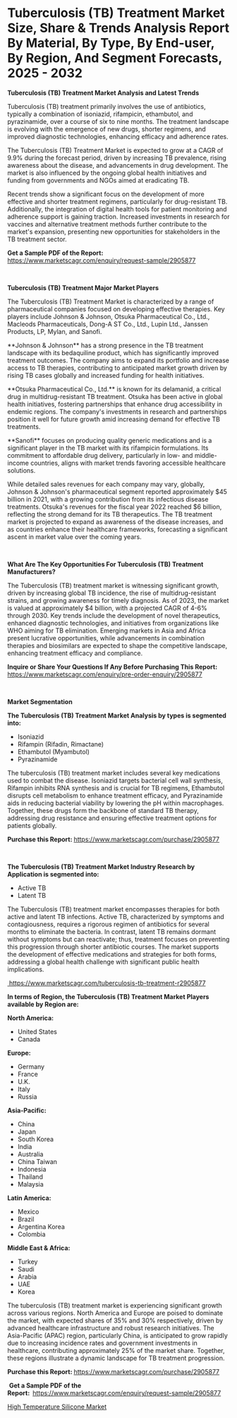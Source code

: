 <p><h1>Tuberculosis (TB) Treatment Market Size, Share & Trends Analysis Report By Material, By Type, By End-user, By Region, And Segment Forecasts, 2025 - 2032</h1></p><p><strong>Tuberculosis (TB) Treatment Market Analysis and Latest Trends</strong></p>
<p><p>Tuberculosis (TB) treatment primarily involves the use of antibiotics, typically a combination of isoniazid, rifampicin, ethambutol, and pyrazinamide, over a course of six to nine months. The treatment landscape is evolving with the emergence of new drugs, shorter regimens, and improved diagnostic technologies, enhancing efficacy and adherence rates. </p><p>The Tuberculosis (TB) Treatment Market is expected to grow at a CAGR of 9.9% during the forecast period, driven by increasing TB prevalence, rising awareness about the disease, and advancements in drug development. The market is also influenced by the ongoing global health initiatives and funding from governments and NGOs aimed at eradicating TB. </p><p>Recent trends show a significant focus on the development of more effective and shorter treatment regimens, particularly for drug-resistant TB. Additionally, the integration of digital health tools for patient monitoring and adherence support is gaining traction. Increased investments in research for vaccines and alternative treatment methods further contribute to the market's expansion, presenting new opportunities for stakeholders in the TB treatment sector.</p></p>
<p><strong>Get a Sample PDF of the Report:&nbsp;</strong> <a href="https://www.marketscagr.com/enquiry/request-sample/2905877?utm_campaign=3131&utm_medium=2&utm_source=Github&utm_content=ia&utm_term=12032025&utm_id=tuberculosis-tb-treatment">https://www.marketscagr.com/enquiry/request-sample/2905877</a></p>
<p>&nbsp;</p>
<p><strong>Tuberculosis (TB) Treatment Major Market Players</strong></p>
<p><p>The Tuberculosis (TB) Treatment Market is characterized by a range of pharmaceutical companies focused on developing effective therapies. Key players include Johnson & Johnson, Otsuka Pharmaceutical Co., Ltd., Macleods Pharmaceuticals, Dong-A ST Co., Ltd., Lupin Ltd., Janssen Products, LP, Mylan, and Sanofi.</p><p>**Johnson & Johnson** has a strong presence in the TB treatment landscape with its bedaquiline product, which has significantly improved treatment outcomes. The company aims to expand its portfolio and increase access to TB therapies, contributing to anticipated market growth driven by rising TB cases globally and increased funding for health initiatives.</p><p>**Otsuka Pharmaceutical Co., Ltd.** is known for its delamanid, a critical drug in multidrug-resistant TB treatment. Otsuka has been active in global health initiatives, fostering partnerships that enhance drug accessibility in endemic regions. The company's investments in research and partnerships position it well for future growth amid increasing demand for effective TB treatments.</p><p>**Sanofi** focuses on producing quality generic medications and is a significant player in the TB market with its rifampicin formulations. Its commitment to affordable drug delivery, particularly in low- and middle-income countries, aligns with market trends favoring accessible healthcare solutions.</p><p>While detailed sales revenues for each company may vary, globally, Johnson & Johnson's pharmaceutical segment reported approximately $45 billion in 2021, with a growing contribution from its infectious disease treatments. Otsuka's revenues for the fiscal year 2022 reached $6 billion, reflecting the strong demand for its TB therapeutics. The TB treatment market is projected to expand as awareness of the disease increases, and as countries enhance their healthcare frameworks, forecasting a significant ascent in market value over the coming years.</p></p>
<p>&nbsp;</p>
<p><strong>What Are The Key Opportunities For Tuberculosis (TB) Treatment Manufacturers?</strong></p>
<p><p>The Tuberculosis (TB) treatment market is witnessing significant growth, driven by increasing global TB incidence, the rise of multidrug-resistant strains, and growing awareness for timely diagnosis. As of 2023, the market is valued at approximately $4 billion, with a projected CAGR of 4-6% through 2030. Key trends include the development of novel therapeutics, enhanced diagnostic technologies, and initiatives from organizations like WHO aiming for TB elimination. Emerging markets in Asia and Africa present lucrative opportunities, while advancements in combination therapies and biosimilars are expected to shape the competitive landscape, enhancing treatment efficacy and compliance.</p></p>
<p><strong>Inquire or Share Your Questions If Any Before Purchasing This Report:</strong> <a href="https://www.marketscagr.com/enquiry/pre-order-enquiry/2905877?utm_campaign=3131&utm_medium=2&utm_source=Github&utm_content=ia&utm_term=12032025&utm_id=tuberculosis-tb-treatment">https://www.marketscagr.com/enquiry/pre-order-enquiry/2905877</a></p>
<p>&nbsp;</p>
<p><strong>Market Segmentation</strong></p>
<p><strong>The Tuberculosis (TB) Treatment Market Analysis by types is segmented into:</strong></p>
<p><ul><li>Isoniazid</li><li>Rifampin (Rifadin, Rimactane)</li><li>Ethambutol (Myambutol)</li><li>Pyrazinamide</li></ul></p>
<p><p>The tuberculosis (TB) treatment market includes several key medications used to combat the disease. Isoniazid targets bacterial cell wall synthesis, Rifampin inhibits RNA synthesis and is crucial for TB regimens, Ethambutol disrupts cell metabolism to enhance treatment efficacy, and Pyrazinamide aids in reducing bacterial viability by lowering the pH within macrophages. Together, these drugs form the backbone of standard TB therapy, addressing drug resistance and ensuring effective treatment options for patients globally.</p></p>
<p><strong>Purchase this Report:&nbsp;</strong><a href="https://www.marketscagr.com/purchase/2905877?utm_campaign=3131&utm_medium=2&utm_source=Github&utm_content=ia&utm_term=12032025&utm_id=tuberculosis-tb-treatment">https://www.marketscagr.com/purchase/2905877</a></p>
<p>&nbsp;</p>
<p><strong>The Tuberculosis (TB) Treatment Market Industry Research by Application is segmented into:</strong></p>
<p><ul><li>Active TB</li><li>Latent TB</li></ul></p>
<p><p>The Tuberculosis (TB) treatment market encompasses therapies for both active and latent TB infections. Active TB, characterized by symptoms and contagiousness, requires a rigorous regimen of antibiotics for several months to eliminate the bacteria. In contrast, latent TB remains dormant without symptoms but can reactivate; thus, treatment focuses on preventing this progression through shorter antibiotic courses. The market supports the development of effective medications and strategies for both forms, addressing a global health challenge with significant public health implications.</p></p>
<p><a href="https://www.marketscagr.com/tuberculosis-tb-treatment-r2905877?utm_campaign=3131&utm_medium=2&utm_source=Github&utm_content=ia&utm_term=12032025&utm_id=tuberculosis-tb-treatment">&nbsp;https://www.marketscagr.com/tuberculosis-tb-treatment-r2905877</a></p>
<p><strong>In terms of Region, the Tuberculosis (TB) Treatment Market Players available by Region are:</strong></p>
<p>
    <p> <strong> North America: </strong>
        <ul>
            <li>United States</li>
            <li>Canada</li>
        </ul>
        </p> 
    <p> <strong> Europe: </strong>
        <ul>
            <li>Germany</li>
            <li>France</li>
            <li>U.K.</li>
            <li>Italy</li>
            <li>Russia</li>
        </ul>
        </p> 
    <p> <strong> Asia-Pacific: </strong>
        <ul>
            <li>China</li>
            <li>Japan</li>
            <li>South Korea</li>
            <li>India</li>
            <li>Australia</li>
            <li>China Taiwan</li>
            <li>Indonesia</li>
            <li>Thailand</li>
            <li>Malaysia</li>
        </ul>
        </p> 
    <p> <strong> Latin America: </strong>
        <ul>
            <li>Mexico</li>
            <li>Brazil</li>
            <li>Argentina Korea</li>
            <li>Colombia</li>
        </ul>
        </p> 
    <p> <strong> Middle East & Africa: </strong>
        <ul>
            <li>Turkey</li>
            <li>Saudi</li>
            <li>Arabia</li>
            <li>UAE</li>
            <li>Korea</li>
        </ul>
    </p>
    </p>
<p><p>The tuberculosis (TB) treatment market is experiencing significant growth across various regions. North America and Europe are poised to dominate the market, with expected shares of 35% and 30% respectively, driven by advanced healthcare infrastructure and robust research initiatives. The Asia-Pacific (APAC) region, particularly China, is anticipated to grow rapidly due to increasing incidence rates and government investments in healthcare, contributing approximately 25% of the market share. Together, these regions illustrate a dynamic landscape for TB treatment progression.</p></p>
<p><strong>Purchase this Report: </strong><a href="https://www.marketscagr.com/purchase/2905877?utm_campaign=3131&utm_medium=2&utm_source=Github&utm_content=ia&utm_term=12032025&utm_id=tuberculosis-tb-treatment">https://www.marketscagr.com/purchase/2905877</a></p>
<p>&nbsp;<strong>Get a Sample PDF of the Report:&nbsp;&nbsp;</strong><a href="https://www.marketscagr.com/enquiry/request-sample/2905877?utm_campaign=3131&utm_medium=2&utm_source=Github&utm_content=ia&utm_term=12032025&utm_id=tuberculosis-tb-treatment">https://www.marketscagr.com/enquiry/request-sample/2905877</a></p>
<p><strong></strong></p>
<p><p><a href="https://github.com/taffouasaoka/Market-Research-Report-List-1/blob/main/high-temperature-silicone-market.md?utm_campaign=3131&utm_medium=2&utm_source=Github&utm_content=ia&utm_term=12032025&utm_id=tuberculosis-tb-treatment">High Temperature Silicone Market</a></p></p>